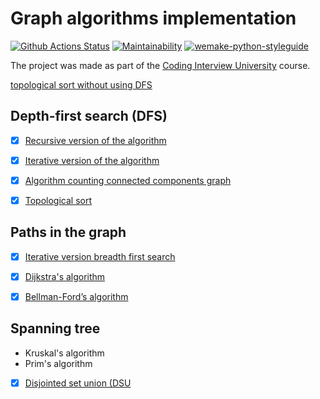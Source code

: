 #  Graph algorithms implementation

[![Github Actions Status](https://github.com/dosart/Graph_algorithms/workflows/Python%20CI/badge.svg)](https://github.com/dosart/Graph_algorithms/actions)
[![Maintainability](https://api.codeclimate.com/v1/badges/f030e19f6dd7f8da07f2/maintainability)](https://codeclimate.com/github/dosart/Graph_algorithms/maintainability)
[![wemake-python-styleguide](https://img.shields.io/badge/style-wemake-000000.svg)](https://github.com/wemake-services/wemake-python-styleguide)

The project was made as part of the [Coding Interview University](https://github.com/Ilyushin/google-interview-university) course.



[topological sort without using DFS](https://github.com/dosart/Graph_algorithms/blob/master/graph_algorithms/algorithms/topological_sort.py)


## Depth-first search (DFS)

- [x] [Recursive version of the algorithm](https://github.com/dosart/Graph_algorithms/blob/master/graph_algorithms/algorithms/dfs/dfs_recursion.py)
- [x] [Iterative version of the algorithm](https://github.com/dosart/Graph_algorithms/blob/master/graph_algorithms/algorithms/dfs/dfs_iterative.py)
- [x] [Algorithm counting connected components graph](https://github.com/dosart/Graph_algorithms/blob/master/graph_algorithms/algorithms/dfs/connected_components.py)
- [x] [Topological sort](https://github.com/dosart/Graph_algorithms/blob/master/graph_algorithms/algorithms/dfs/topological_sort.py)


## Paths in the graph
- [x] [Iterative version breadth first search](https://github.com/dosart/Graph_algorithms/blob/master/graph_algorithms/algorithms/bfs/bfs.py)
- [x] [Dijkstra's algorithm](https://github.com/dosart/Graph_algorithms/blob/master/graph_algorithms/algorithms/dijkstra/dijkstra.py)
- [x] [Bellman-Ford’s algorithm](https://github.com/dosart/Graph_algorithms/blob/master/graph_algorithms/algorithms/bellman_ford/bellman_ford.py)


## Spanning tree
- Kruskal's algorithm
- Prim's algorithm
- [x] [Disjointed set union (DSU](https://github.com/dosart/Graph_algorithms/blob/master/graph_algorithms/data_structure/disjointed_set_union/disjointed_set_union.py)
  

